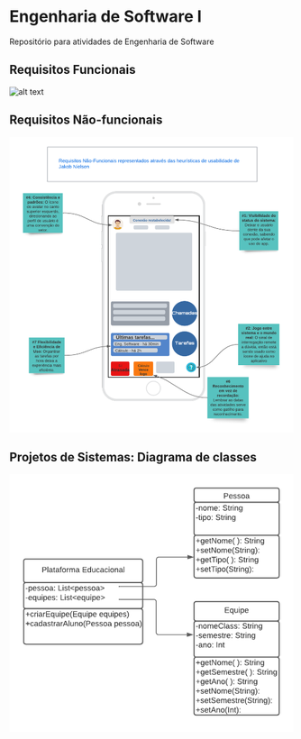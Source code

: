 # Engenharia de Software I
Repositório para atividades de Engenharia de Software

<h2>
  Requisitos Funcionais
</h2>

![alt text](https://github.com/silvestredavi/bertoti/blob/main/Requisitos%20Funcionais%20e%20N%C3%A3o-Funcionais/Requisitos%20Funcionais%20(funcionalidades)/Ex.Microsoft_Teams.png)

<h2> 
  Requisitos Não-funcionais
</h2>

![alt text](https://github.com/silvestredavi/bertoti/blob/main/Requisitos%20Funcionais%20e%20N%C3%A3o-Funcionais/Requisitos%20N%C3%A3o-funcionais%20(Usabilidade%20atrav%C3%A9s%20de%20Heur%C3%ADsticas)/Organiza%C3%A7%C3%A3o%20e%20avalia%C3%A7%C3%A3o.png)

<h2> 
  Projetos de Sistemas: Diagrama de classes
</h2>

![alt text](https://github.com/silvestredavi/bertoti/blob/main/Projetos%20de%20Sistemas/Diagrama%20de%20Classes%20ES/Diagrama%20de%20Classe%20ES.png)
